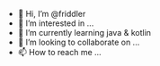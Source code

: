 - 👋 Hi, I’m @friddler
- 👀 I’m interested in ...
- 🌱 I’m currently learning java & kotlin
- 💞️ I’m looking to collaborate on ...
- 📫 How to reach me ...

<!---
friddler/friddler is a ✨ special ✨ repository because its `README.md` (this file) appears on your GitHub profile.
You can click the Preview link to take a look at your changes.
--->
